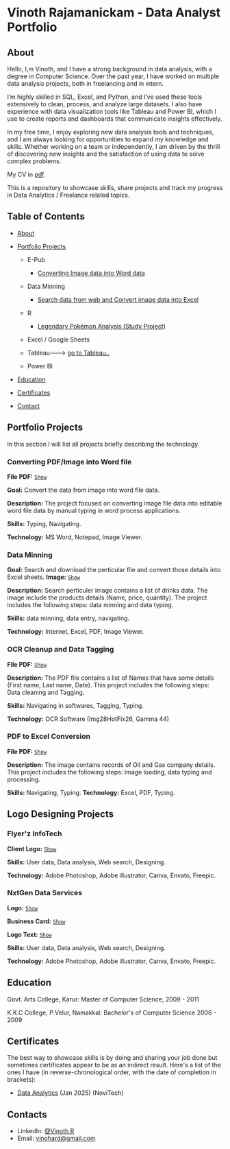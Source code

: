 # Vinoth Rajamanickam - Data Analyst Portfolio
## About
Hello, I,m Vinoth, and I have a strong background in data analysis, with a degree in Computer Science. Over the past year, I have worked on multiple data analysis projects, both in freelancing and in intern.

I’m highly skilled in SQL, Excel, and Python, and I’ve used these tools extensively to clean, process, and analyze large datasets. I also have experience with data visualization tools like Tableau and Power BI, which I use to create reports and dashboards that communicate insights effectively.

In my free time, I enjoy exploring new data analysis tools and techniques, and I am always looking for opportunities to expand my knowledge and skills. Whether working on a team or independently, I am driven by the thrill of discovering new insights and the satisfaction of using data to solve complex problems.

My CV in [pdf](https://github.com/vinothrajamanickam/portfolio/blob/main/Data%20Analyst%20Resume.pdf).

This is a repository to showcase skills, share projects and track my progress in Data Analytics / Freelance related topics.

## Table of Contents
- [About](https://github.com/vinothrajamanickam/portfolio/blob/main/README.md)
- [Portfolio Projects]()
  - E-Pub
    - [Converting Image data into Word data]()
    
  - Data Minning
    - [Search data from web and Convert image data into Excel]()
   
  - R
    - [Legendary Pokémon Analysis (Study Project)](https://github.com/tiannaparris/Data-Analysis-Portfolio#legendary-pok%C3%A9mon-analysis)
  - Excel / Google Sheets
  - Tableau---> [go to Tableau..](https://public.tableau.com/app/profile/tianna.parris)
  - Power BI
  


- [Education](https://github.com/tiannaparris/Data-Analysis-Portfolio/blob/main/README.md#education)  
- [Certificates](https://github.com/tiannaparris/Data-Analysis-Portfolio/blob/main/README.md#certificates)
- [Contact](https://github.com/tiannaparris/Data-Analysis-Portfolio/blob/main/README.md#contacts)
## Portfolio Projects
In this section I will list all projects briefly describing the technology.

### Converting PDF/Image into Word file
**File PDF:** [`Show`](https://github.com/vinothrajamanickam/portfolio/blob/main/UAE0b13601.gif)

**Goal:** Convert the data from image into word file data.

**Description:** The project focused on converting image file data into editable word file data by manual typing in word process applications. 

**Skills:** Typing, Navigating.

**Technology:** MS Word, Notepad, Image Viewer.


### Data Minning

**Goal:** Search and download the perticular file and convert those details into Excel sheets.
**Image:** [`Show`](https://github.com/vinothrajamanickam/portfolio/blob/main/IMG-20221102-WA0004.jpg)

**Description:** Search perticuler image contains a list of drinks data. The image include the products details (Name, price, quantity). The project includes the following steps: data minning and data typing.

**Skills:** data minning, data entry, navigating.

**Technology:** Internet, Excel, PDF, Image Viewer.

### OCR Cleanup and Data Tagging
**File PDF:** [`Show`](https://github.com/vinothrajamanickam/portfolio/blob/main/i1662687-00324.jpg)

**Description:** The PDF file contains a list of Names that have some details (First name, Last name, Date). This project includes the following steps: Data cleaning and Tagging.


**Skills:** Navigating in softwares, Tagging, Typing.

**Technology:** OCR Software (Img28HotFix26, Gamma 44) 


### PDF to Excel Conversion
**File PDF:** [`Show`](https://github.com/vinothrajamanickam/portfolio/blob/main/i1662687-00324.jpg)

**Description:** The image contains records of Oil and Gas company details. This project includes the following steps: Image loading, data typing and processing.

**Skills:** Navigating, Typing.
**Technology:** Excel, PDF, Typing.



## Logo Designing Projects

### Flyer'z InfoTech

**Client Logo:** [`Show`](https://github.com/vinothrajamanickam/portfolio/blob/main/f%20logo%20final%20png.png)

**Skills:** User data, Data analysis, Web search, Designing.

**Technology:** Adobe Photoshop, Adobe illustrator, Canva, Envato, Freepic.


### NxtGen Data Services

**Logo:** [`Show`](https://github.com/vinothrajamanickam/portfolio/blob/main/logo.png)

**Business Card:** [`Show`](https://github.com/vinothrajamanickam/portfolio/blob/main/card.jpg)

**Logo Text:** [`Show`](https://github.com/vinothrajamanickam/portfolio/blob/main/nxtgen%20letter.png)

**Skills:** User data, Data analysis, Web search, Designing.

**Technology:** Adobe Photoshop, Adobe illustrator, Canva, Envato, Freepic.


## Education
Govt. Arts College, Karur: 
Master of Computer Science, 
2009 - 2011

K.K.C College, P.Velur, Namakkal:
Bachelor's of Computer Science
2006 - 2009

## Certificates
The best way to showcase skills is by doing and sharing your job done but sometimes certificates appear to be as an indirect result. Here's a list of the ones I have (in reverse-chronological order, with the date of completion in brackets):
- [Data Analytics](https://github.com/vinothrajamanickam/portfolio/blob/main/VINOTH%20R.pdf) (Jan 2025) (NoviTech)


## Contacts
- LinkedIn: [@Vinoth R](www.linkedin.com/in/vinothrajamanickam)
- Email: vinohard@gmail.com
